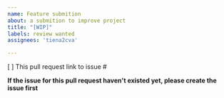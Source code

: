 ```yaml
---
name: Feature submition
about: a submition to improve project
title: "[WIP]"
labels: review wanted
assignees: 'tiena2cva'

---
```


[ ] This pull request link to issue #

**If the issue for this pull request haven't existed yet, please create the issue first**
